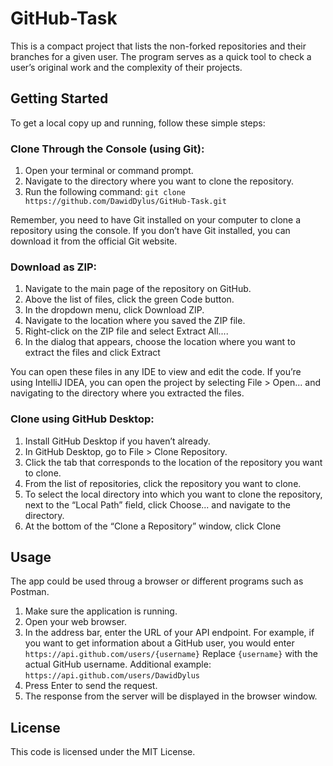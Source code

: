 # GitHub-Task

This is a compact project that lists the non-forked repositories and their branches for a given user.
The program serves as a quick tool to check a user’s original work and the complexity of their projects.

## Getting Started

To get a local copy up and running, follow these simple steps:

### Clone Through the Console (using Git):

1. Open your terminal or command prompt.
2. Navigate to the directory where you want to clone the repository.
3. Run the following command: `git clone https://github.com/DawidDylus/GitHub-Task.git`
   

Remember, you need to have Git installed on your computer to clone a repository using the console.
If you don’t have Git installed, you can download it from the official Git website.

### Download as ZIP:

1. Navigate to the main page of the repository on GitHub.
2. Above the list of files, click the green Code button.
3. In the dropdown menu, click Download ZIP.
4. Navigate to the location where you saved the ZIP file.
5. Right-click on the ZIP file and select Extract All....
6. In the dialog that appears, choose the location where you want to extract the files and click Extract
   
You can open these files in any IDE to view and edit the code.
If you’re using IntelliJ IDEA, you can open the project by selecting File > Open... and navigating to the directory where you extracted the files.

### Clone using GitHub Desktop:

1. Install GitHub Desktop if you haven’t already.
2. In GitHub Desktop, go to File > Clone Repository.
3. Click the tab that corresponds to the location of the repository you want to clone.
4. From the list of repositories, click the repository you want to clone.
5. To select the local directory into which you want to clone the repository,
    next to the “Local Path” field, click Choose... and navigate to the directory.
6. At the bottom of the “Clone a Repository” window, click Clone

## Usage
The app could be used throug a browser or different programs such as Postman. 

1. Make sure the application is running.
2. Open your web browser.
3. In the address bar, enter the URL of your API endpoint.
   For example, if you want to get information about a GitHub user, you would enter `https://api.github.com/users/{username}`
   Replace `{username}` with the actual GitHub username. Additional example: `https://api.github.com/users/DawidDylus`
4. Press Enter to send the request.
5. The response from the server will be displayed in the browser window.

## License
This code is licensed under the MIT License.
